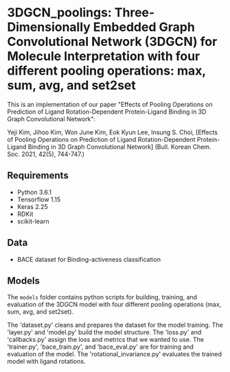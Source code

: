 # 3DGCN_poolings: Three-Dimensionally Embedded Graph Convolutional Network (3DGCN) for Molecule Interpretation with four different pooling operations: max, sum, avg, and set2set

This is an implementation of our paper "Effects of Pooling Operations on Prediction of Ligand Rotation-Dependent Protein-Ligand Binding in 3D Graph Convolutional Network":

Yeji Kim, Jihoo Kim, Won June Kim, Eok Kyun Lee, Insung S. Choi, [Effects of Pooling Operations on Prediction of Ligand Rotation-Dependent Protein-Ligand Binding in 3D Graph Convolutional Network] (Bull. Korean Chem. Soc. 2021, 42(5), 744-747.)


## Requirements

* Python 3.6.1
* Tensorflow 1.15
* Keras 2.25
* RDKit
* scikit-learn

## Data

* BACE dataset for Binding-activeness classification

## Models

The `models` folder contains python scripts for building, training, and evaluation of the 3DGCN model with four different pooling operations (max, sum, avg, and set2set).

The 'dataset.py' cleans and prepares the dataset for the model training.
The 'layer.py' and 'model.py' build the model structure.
The 'loss.py' and 'callbacks.py' assign the loss and metrics that we wanted to use.
The 'trainer.py', 'bace_train.py', and 'bace_eval.py' are for training and evaluation of the model.
The 'rotational_invariance.py' evaluates the trained model with ligand rotations.
